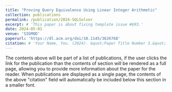 ```yaml
---
title: "Proving Query Equivalence Using Linear Integer Arithmetic"
collection: publications
permalink: /publication/2024-SQLSolver
excerpt: # 'This paper is about fixing template issue #693.'
date: 2024-05-01
venue: 'SIGMOD'
paperurl: 'https://dl.acm.org/doi/10.1145/3626768'
citation: # 'Your Name, You. (2024). &quot;Paper Title Number 3.&quot; <i>GitHub Journal of Bugs</i>. 1(3).'
---
```


The contents above will be part of a list of publications, if the user clicks the link for the publication than the contents of section will be rendered as a full page, allowing you to provide more information about the paper for the reader. When publications are displayed as a single page, the contents of the above "citation" field will automatically be included below this section in a smaller font.
